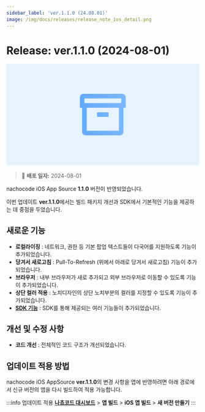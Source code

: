 ```yaml
---
sidebar_label: 'ver.1.1.0 (24.08.01)'
image: /img/docs/releases/release_note_ios_detail.png
---
```


# Release: ver.1.1.0 (2024-08-01)

![ios_detail](../../../../../static/img/docs/releases/release_note_ios_detail.png)

> 🔔 **배포 일자:** 2024-08-01

nachocode iOS App Source **1.1.0** 버전이 반영되었습니다.

이번 업데이트 **ver.1.1.0**에서는 빌드 패키지 개선과 SDK에서 기본적인 기능을 제공하는 데 중점을 두었습니다.

## 새로운 기능

- **로컬라이징** : 네트워크, 권한 등 기본 팝업 텍스트들이 다국어를 지원하도록 기능이 추가되었습니다.
- **당겨서 새로고침** : Pull-To-Refresh (위에서 아래로 당겨서 새로고침) 기능이 추가되었습니다.
- **브라우저** : 내부 브라우저가 새로 추가되고 외부 브라우저로 이동할 수 있도록 기능이 추가되었습니다.
- **상단 컬러 적용** : 노치디자인의 상단 노치부분의 컬러를 지정할 수 있도록 기능이 추가되었습니다.
- [**SDK 기능**](../../sdk/release-v-1-1-0) : SDK를 통해 제공되는 여러 기능들이 추가되었습니다.

## 개선 및 수정 사항

- **코드 개선** : 전체적인 코드 구조가 개선되었습니다.

## 업데이트 적용 방법

nachocode iOS AppSource **ver.1.1.0**의 변경 사항을 앱에 반영하려면 아래 경로에서 신규 버전의 앱을 다시 빌드하여 적용 가능합니다.

:::info 업데이트 적용
[**나쵸코드 대시보드**](https://nachocode.io/?utm_source=docs&utm_medium=documentation&utm_campaign=devguide) > **앱 빌드** > **iOS 앱 빌드** > **새 버전 만들기**
:::
